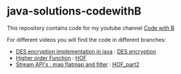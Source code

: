 # java-solutions-codewithB

This repository contains code for my youtube channel [Code with B](https://www.youtube.com/channel/UC0dtrOqGDJ9urtM9fKOzAyw)

For different videos you will find the code in different branches:
   
- [DES encryption implementation in java](https://youtu.be/GWSLZwT5jJs) : [DES encryption](https://github.com/Brijeshpant/java-solutions-codewithB/tree/DES_ENCRYPTION)
- [Higher order Function](https://youtu.be/0iPrmaI1Pv4) : [HOF](https://github.com/Brijeshpant/java-solutions-codewithB/tree/HOF)
- [Stream API's : map flatmap and filter](https://youtu.be/J8NDUuTzZzs) : [HOF_part2](https://github.com/Brijeshpant/java-solutions-codewithB/tree/HOF_PART2)

